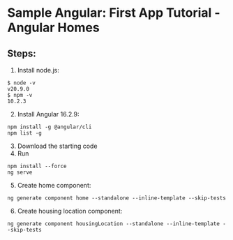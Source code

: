 # Sample Angular: First App Tutorial - Angular Homes

## Steps:

1. Install node.js:

```
$ node -v
v20.9.0
$ npm -v
10.2.3
```

2. Install Angular 16.2.9:

```
npm install -g @angular/cli
npm list -g
```

3. Download the starting code
4. Run

```
npm install --force
ng serve
```

5. Create home component:

```
ng generate component home --standalone --inline-template --skip-tests
```

6. Create housing location component:

```
ng generate component housingLocation --standalone --inline-template --skip-tests
```
